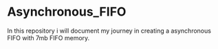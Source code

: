 # Asynchronous_FIFO
In this repository i will document my journey in creating a asynchronous FIFO with 7mb FIFO memory.
